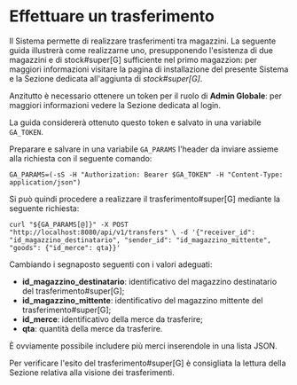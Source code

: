 # Effettuare un trasferimento

Il Sistema permette di realizzare trasferimenti tra magazzini. La seguente guida illustrerà come realizzarne uno, presupponendo l'esistenza di due magazzini e di stock#super[G] sufficiente nel primo magazzion: per maggiori informazioni visitare la pagina di installazione del presente Sistema e la Sezione dedicata all'aggiunta di _stock#super[G]_.

Anzitutto è necessario ottenere un token per il ruolo di **Admin Globale**: per maggiori informazioni vedere la Sezione dedicata al login.

La guida considererà ottenuto questo token e salvato in una variabile `GA_TOKEN`.

Preparare e salvare in una variabile `GA_PARAMS` l'header da inviare assieme alla richiesta con il seguente comando:

`GA_PARAMS=(-sS -H "Authorization: Bearer $GA_TOKEN" -H "Content-Type: application/json")`

Si può quindi procedere a realizzare il trasferimento#super[G] mediante la seguente richiesta:

`curl "${GA_PARAMS[@]}" -X POST "http://localhost:8080/api/v1/transfers" \
  -d '{"receiver_id": "id_magazzino_destinatario", "sender_id": "id_magazzino_mittente", "goods": {"id_merce": qta}}'`

Cambiando i segnaposto seguenti con i valori adeguati:

- **id_magazzino_destinatario**: identificativo del magazzino destinatario del trasferimento#super[G];
- **id_magazzino_mittente**: identificativo del magazzino mittente del trasferimento#super[G];
- **id_merce**: identificativo della merce da trasferire;
- **qta**: quantità della merce da trasferire.

È ovviamente possibile includere più merci inserendole in una lista JSON.

Per verificare l'esito del trasferimento#super[G] è consigliata la lettura della Sezione relativa alla visione dei trasferimenti.

